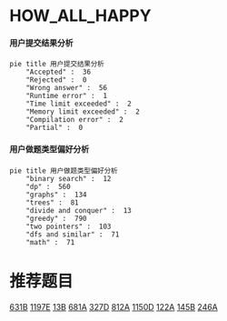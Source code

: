 # HOW_ALL_HAPPY

<!-- tabs:start -->



#### **用户提交结果分析**

```mermaid
pie title 用户提交结果分析
    "Accepted" :  36
    "Rejected" :  0
    "Wrong answer" :  56
    "Runtime error" :  1
    "Time limit exceeded" :  2
    "Memory limit exceeded" :  2
    "Compilation error" :  2
    "Partial" :  0
```

#### **用户做题类型偏好分析**

```mermaid
pie title 用户做题类型偏好分析
    "binary search" :  12
    "dp" :  560
    "graphs" :  134
    "trees" :  81
    "divide and conquer" :  13
    "greedy" :  790
    "two pointers" :  103
    "dfs and similar" :  71
    "math" :  71
```



<!-- tabs:end -->
# 推荐题目
[631B](https://codeforces.com/contest/631/problem/B)
[1197E](https://codeforces.com/contest/1197/problem/E)
[13B](https://codeforces.com/contest/13/problem/B)
[681A](https://codeforces.com/contest/681/problem/A)
[327D](https://codeforces.com/contest/327/problem/D)
[812A](https://codeforces.com/contest/812/problem/A)
[1150D](https://codeforces.com/contest/1150/problem/D)
[122A](https://codeforces.com/contest/122/problem/A)
[145B](https://codeforces.com/contest/145/problem/B)
[246A](https://codeforces.com/contest/246/problem/A)
